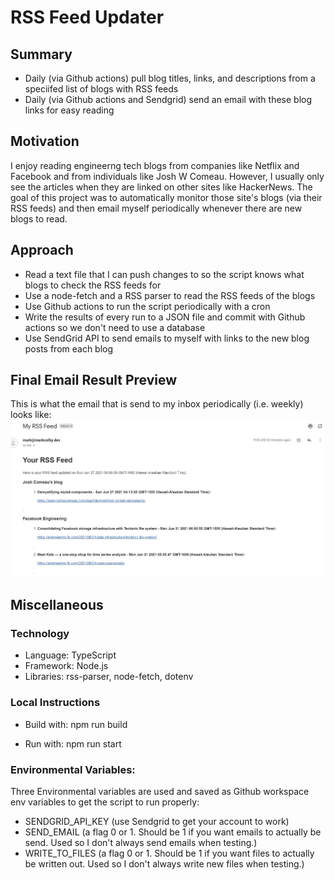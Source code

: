 # RSS Feed Updater

## Summary
- Daily (via Github actions) pull blog titles, links, and descriptions from a speciifed list of blogs with RSS feeds
- Daily (via Github actions and Sendgrid) send an email with these blog links for easy reading 

## Motivation

I enjoy reading engineerng tech blogs from companies like Netflix and Facebook and from individuals like Josh W Comeau. However, I usually only see the articles when they are linked on other sites like HackerNews. The goal of this project was to automatically monitor those site's blogs (via their RSS feeds) and then email myself periodically whenever there are new blogs to read.

## Approach

- Read a text file that I can push changes to so the script knows what blogs to check the RSS feeds for
- Use a node-fetch and a RSS parser to read the RSS feeds of the blogs
- Use Github actions to run the script periodically with a cron
- Write the results of every run to a JSON file and commit with Github actions so we don't need to use a database
- Use SendGrid API to send emails to myself with links to the new blog posts from each blog

## Final Email Result Preview

This is what the email that is send to my inbox periodically (i.e. weekly) looks like:
![Final Email Example](/screenshots/final_email_example.jpg?raw=true)

## Miscellaneous

### Technology

- Language: TypeScript
- Framework: Node.js
- Libraries: rss-parser, node-fetch, dotenv

### Local Instructions

- Build with:
  npm run build

- Run with:
  npm run start

### Environmental Variables:

Three Environmental variables are used and saved as Github workspace env variables to get the script to run properly:

- SENDGRID_API_KEY (use Sendgrid to get your account to work)
- SEND_EMAIL (a flag 0 or 1. Should be 1 if you want emails to actually be send. Used so I don't always send emails when testing.)
- WRITE_TO_FILES (a flag 0 or 1. Should be 1 if you want files to actually be written out. Used so I don't always write new files when testing.)
